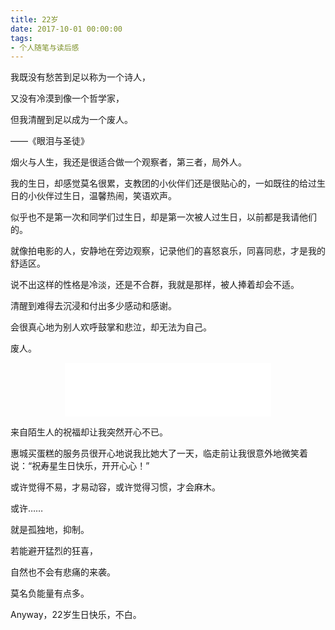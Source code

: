 ```yaml
---
title: 22岁
date: 2017-10-01 00:00:00
tags: 
- 个人随笔与读后感
---
```



我既没有愁苦到足以称为一个诗人，

又没有冷漠到像一个哲学家，

但我清醒到足以成为一个废人。

——《眼泪与圣徒》

<!--more-->

烟火与人生，我还是很适合做一个观察者，第三者，局外人。

我的生日，却感觉莫名很累，支教团的小伙伴们还是很贴心的，一如既往的给过生日的小伙伴过生日，温馨热闹，笑语欢声。

似乎也不是第一次和同学们过生日，却是第一次被人过生日，以前都是我请他们的。

就像拍电影的人，安静地在旁边观察，记录他们的喜怒哀乐，同喜同悲，才是我的舒适区。

说不出这样的性格是冷淡，还是不合群，我就是那样，被人捧着却会不适。

清醒到难得去沉浸和付出多少感动和感谢。

会很真心地为别人欢呼鼓掌和悲泣，却无法为自己。

废人。

<center><iframe frameborder="no" border="0" marginwidth="0" marginheight="0" width="330" height="86" src="//music.163.com/outchain/player?type=2&id=431610359&auto=1&height=66"></iframe></center>

来自陌生人的祝福却让我突然开心不已。

惠城买蛋糕的服务员很开心地说我比她大了一天，临走前让我很意外地微笑着说：“祝寿星生日快乐，开开心心！”

或许觉得不易，才易动容，或许觉得习惯，才会麻木。

或许……

就是孤独地，抑制。

若能避开猛烈的狂喜，

自然也不会有悲痛的来袭。

莫名负能量有点多。

Anyway，22岁生日快乐，不白。